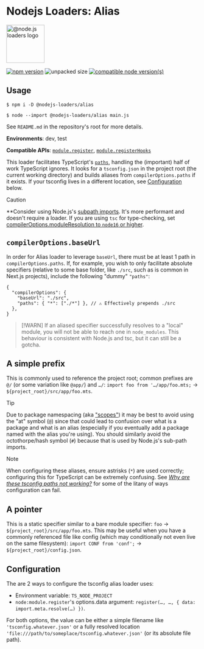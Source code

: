 # Nodejs Loaders: Alias

<img src="https://raw.githubusercontent.com/nodejs-loaders/nodejs-loaders/refs/heads/main/logo.svg" height="100" width="100" alt="@node.js loaders logo" />

[![npm version](https://img.shields.io/npm/v/@nodejs-loaders/alias.svg)](https://www.npmjs.com/package/@nodejs-loaders/alias)
![unpacked size](https://img.shields.io/npm/unpacked-size/@nodejs-loaders/alias)
[![compatible node version(s)](https://img.shields.io/node/v/@nodejs-loaders/alias.svg)](https://nodejs.org/download)

## Usage

```console
$ npm i -D @nodejs-loaders/alias
```

```console
$ node --import @nodejs-loaders/alias main.js
```

See `README.md` in the repository's root for more details.

**Environments**: dev, test

**Compatible APIs**: [`module.register`](https://nodejs.org/api/module.html#moduleregisterspecifier-parenturl-options), [`module.registerHooks`](https://nodejs.org/api/module.html#moduleregisterhooksoptions)

This loader facilitates TypeScript's [`paths`](https://www.typescriptlang.org/docs/handbook/modules/reference.html#paths), handling the (important) half of work TypeScript ignores. It looks for a `tsconfig.json` in the project root (the current working directory) and builds aliases from `compilerOptions.paths` if it exists. If your tsconfig lives in a different location, see [Configuration](#configuration) below.

> [!CAUTION]
> **Consider using Node.js's [subpath imports](https://nodejs.org/api/packages.html#subpath-imports). It's more performant and doesn't require a loader. If you are using `tsc` for type-checking, set [compilerOptions.moduleResolution to `node16` or higher](https://www.typescriptlang.org/docs/handbook/modules/reference.html#packagejson-imports-and-self-name-imports).

## `compilerOptions.baseUrl`

In order for Alias loader to leverage `baseUrl`, there must be at least 1 path in `compilerOptions.paths`. If, for example, you wish to only facilitate absolute specifiers (relative to some base folder, like `./src`, such as is common in Next.js projects), include the following "dummy" `"paths"`:

```json5
{
  "compilerOptions": {
    "baseUrl": "./src",
    "paths": { "*": ["./*"] }, // ⚠️ Effectively prepends ./src
  },
}
```

> [!WARN]
> If an aliased specifier successfully resolves to a "local" module, you will not be able to reach one in `node_modules`. This behaviour is consistent with Node.js and tsc, but it can still be a gotcha.

## A simple prefix

This is commonly used to reference the project root; common prefixes are `@/` (or some variation like `@app/`) and `…/`: `import foo from '…/app/foo.mts;` → `${project_root}/src/app/foo.mts`.

> [!TIP]
> Due to package namespacing (aka ["scopes"](https://docs.npmjs.com/about-scopes)) it may be best to avoid using the "at" symbol (`@`) since that could lead to confusion over what is a package and what is an alias (especially if you eventually add a package named with the alias you're using). You should similarly avoid the octothorpe/hash symbol (`#`) because that is used by Node.js's sub-path imports.

> [!NOTE]
> When configuring these aliases, ensure astrisks (`*`) are used correctly; configuring this for TypeScript can be extremely confusing. See [_Why are these tsconfig paths not working?_](https://stackoverflow.com/q/50679031) for some of the litany of ways configuration can fail.

## A pointer

This is a static specifier similar to a bare module specifier: `foo` → `${project_root}/src/app/foo.mts`. This may be useful when you have a commonly referenced file like config (which may conditionally not even live on the same filesystem): `import CONF from 'conf';` → `${project_root}/config.json`.

## Configuration

The are 2 ways to configure the tsconfig alias loader uses:

* Environment variable: `TS_NODE_PROJECT`
* `node:module.register`'s options.data argument: `register(…, …, { data: import.meta.resolve(…) })`.

For both options, the value can be either a simple filename like `'tsconfig.whatever.json'` or a fully resolved location `'file:///path/to/someplace/tsconfig.whatever.json'` (or its absolute file path).

